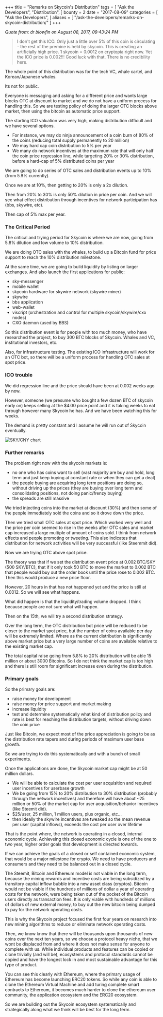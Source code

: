 +++
title = "Remarks on Skycoin's Distribution"
tags = [
    "Ask the Developers",
    "Distribution",
]
bounty = 2
date = "2017-08-09"
categories = [
    "Ask the Developers",
]
aliases = [
	"/ask-the-developers/remarks-on-skycoin-distribution/"
]
+++

*Quote from: dr blowfin on August 08, 2017, 09:43:24 PM*

> I don't get this ICO.
Only just a little over 5% of this coin is circulating - the rest of the premine is held by skycoin.
This is creating an artificially high price.
1 skycoin = 0.0012 on cryptopia right now.
Yet the ICO price is 0.002!!!
Good luck with that.
There is no credibility here.

The whole point of this distribution was for the tech VC, whale cartel, and Korean/Japanese whales.

Its not for public.

Everyone is messaging and asking for a different price and wants large blocks OTC at discount to  market and we do not have a uniform process for handling this. So we are testing policy of doing the larger OTC blocks above market, then using the bitcoin as automatic price support.

The starting ICO valuation was very high, making distribution difficult and we have several options.

- For instance, we may do ninja announcement of a coin burn of 80% of the coins (reducing total supply permanently to 20 million)
- We may hard cap coin distribution to 5% per year
- We many do network incentives at the maximum rate that will only half the coin price regression line, while targeting 20% or 30% distribution, before a hard-cap of 5% distributed coins per year

We are going to do series of OTC sales and distribution events up to 10% (from 5.8% currently).

Once we are at 10%, then getting to 20% is only a 2x dilution.

Then from 20% to 30% is only 50% dilution in price per coin. And we will see what effect distribution through incentives for network participation has (bbs, skywire, etc).

Then cap of 5% max per year.

### The Critical Period

The critical and trying period for Skycoin is where we are now, going from 5.8% dilution and low volume to 10% distribution.

We are doing OTC sales with the whales, to build up a Bitcoin fund for price support to reach the 10% distribution milestone.

At the same time, we are going to build liquidity by listing on larger exchanges. And also launch the first applications for public:

- sky-messenger
- mobile wallet
- skycoin hardware for skywire network (skywire miner)
- skywire
- bbs application
- web-wallet
- viscript (orchestration and control for multiple skycoin/skywire/cxo nodes)
- CXO daemon (used by BBS)

So this distribution event is for people with too much money, who have researched the project, to buy 300 BTC blocks of Skycoin. Whales and VC, institutional investors, etc.

Also, for infrastructure testing. The existing ICO infrastructure will work for an OTC bot, so there will be a uniform process for handling OTC sales at spot price.

### ICO trouble

We did regression line and the price should have been at 0.002 weeks ago by now.

However, someone (we presume who bought a few dozen BTC of skycoin early on) keeps selling at the $4.00 price point and it is taking weeks to eat through however many Skycoin he has. And we have been watching this for weeks.

The demand is pretty constant and I assume he will run out of Skycoin eventually.

![SKY/CNY chart](https://i.imgur.com/htVlc3H.png)

### Further remarks

The problem right now with the skycoin markets is:

- no one who has coins want to sell (vast majority are buy and hold, long term and just keep buying at constant rate or when they can get a deal)
- the people buying are acquiring long term positions are doing so, without driving up the prices (they are buying over long term and consolidating positions, not doing panic/frenzy buying)
- the spreads are still massive

We tried injecting coins into the market at discount (30%) and then some of the people immediately sold the coins and so it drove down the price.

Then we tried small OTC sales at spot price. Which worked very well and the price per coin seemed to rise in the weeks after OTC sales and market cap increased a large multiple of amount of coins sold. I think from network effects and people promoting or tweeting. This also indicates that distribution for network activities will be very successful (like Steemmit did).

Now we are trying OTC above spot price.

The theory was that if we set the distribution event price at 0.002 BTC/SKY (500 SKY/BTC), that if it only took 50 BTC to move the market to 0.002 BTC that people would buy out the order book until the price rose to 0.002 BTC. Then this would produce a new price floor.

However, 20 hours in that has not happened yet and the price is still at 0.0012. So we will see what happens.

What did happen is that the liquidity/trading volume dropped. I think because people are not sure what will happen.

Then on the 15th, we will try a second distribution strategy.

Over the long term, the OTC distribution bot price will be reduced to be closer to the market spot price, but the number of coins available per day will be extremely limited. Where as the current distribution is significantly above market price but a very large number of coins are available relative to the existing market cap.

The total capital raise going from 5.8% to 20% distribution will be able 15 million or about 3000 Bitcoins. So I do not think the market cap is too high and there is still room for significant increase even during the distribution.

### Primary goals

So the primary goals are:

- raise money for development
- raise money for price support and market making
- increase liquidity
- test and determine systematically what kind of distribution policy and rate is best for reaching the distribution targets, without driving down the coin price

Just like Bitcoin, we expect most of the price appreciation is going to be as the distribution rate tapers and during periods of maximum user base growth.

So we are trying to do this systematically and with a bunch of small experiments.

Once the applications are done, the Skycoin market cap might be at 50 million dollars.

- We will be able to calculate the cost per user acquisition and required user incentives for userbase growth
- We be going from 15% to 20% distribution to 30% distribution (probably through the network incentives) and therefore will have about ~25 million or 50% of the market cap for user acquisition/behavior incentives (like Steemit did).
- $25/user, 25 million, 1 million users, plus organic, etc...
- then ideally the skywire incentives are tweaked so the mean revenue per user (capital inflows), exceeds the cost per user over lifetime

That is the point where, the network is operating in a closed, internal economic cycle. Achieveing this closed economic cycle is one of the one to two year, higher order goals that development is directed towards.

If we can achieve the goals of a closed or self contained economic system, that would be a major milestone for crypto. We need to have producers and consumers and they need to be balanced out in a closed cycle.

The Steemit, Bitcoin and Ethereum model is not viable in the long term, because the mining rewards and incentive costs are being subsidized by a transitory capital inflow bubble into a new asset class (cryptos). Bitcoin would not be viable if the hundreds of millions of dollar a year of operating costs for the network, were being taken out of the pocket of the Bitcoin users directly as transaction fees. It is only viable with hundreds of millions of dollars of new external money, to buy out the new bitcoin being dumped to pay for the network operating costs.

This is why the Skycoin project focused the first four years on research into new mining algorithms to reduce or eliminate network operating costs.

Then, we know know that there will be thousands upon thousands of new coins over the next ten years, so we choose a protocol heavy niche, that we wont be displaced from and where it does not make sense for anyone to complete with us. While individual products and features can be copied or clone trivially (and will be), ecosystems and protocol standards cannot be copied and have the longest lock in and most sustainable advantage for this type of product.

You can see this clearly with Ethereum, where the primary usage of Ethereum has become launching ERC20 tokens. So while any coin is able to clone the Ethereum Virtual Machine and add turing complete smart contracts to Ethereum, it becomes much harder to clone the ethereum user community, the application ecosystem and the ERC20 ecosystem.

So we are building out the Skycoin ecosystem systematically and strategically along what we think will be best for the long term.
